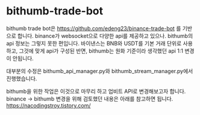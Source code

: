 # bithumb-trade-bot
bithumb trade bot은 https://github.com/edeng23/binance-trade-bot 를 기반으로 합니다.
binance가 websocket으로 다양한 api를 제공하고 있으나. bithumb의 api 정보는 그렇지 못한 편입니다.
바이낸스는 BNB와 USDT를 기본 거래 단위로 사용하고, 그것에 맞게 api가 구성된 반면,
bithumb는 원화 기준이라 생각했던 api 1:1 변경이 안됩니다.

대부분의 수정은 bithumb_api_manager.py와 bithumb_stream_manager.py에서 진행했습니다.

bithumb을 위한 작업은 이것으로 마무리 하고 업비트 API로 변경해보고자 합니다.
binance -> bithumb 변경을 위해 검토했던 내용은 아래를 참고하면 됩니다.
https://nacodingstroy.tistory.com/
